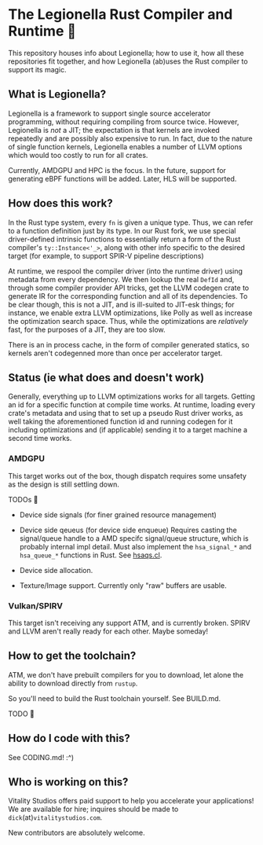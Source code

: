 # The Legionella Rust Compiler and Runtime :construction:

This repository houses info about Legionella; how to use it, how all these
repositories fit together, and how Legionella (ab)uses the Rust compiler to
support its magic.

## What is Legionella?

Legionella is a framework to support single source accelerator programming,
without requiring compiling from source twice. However, Legionella is *not* a
JIT; the expectation is that kernels are invoked repeatedly and are possibly
also expensive to run. In fact, due to the nature of single function kernels,
Legionella enables a number of LLVM options which would too costly to run for
all crates.

Currently, AMDGPU and HPC is the focus. In the future, support for generating eBPF
functions will be added. Later, HLS will be supported.

## How does this work?

In the Rust type system, every `fn` is given a unique type. Thus, we can refer
to a function definition just by its type. In our Rust fork, we use special
driver-defined intrinsic functions to essentially return a form of the Rust
compiler's `ty::Instance<'_>`, along with other info specific to the desired
target (for example, to support SPIR-V pipeline descriptions)

At runtime, we respool the compiler driver (into the runtime driver) using
metadata from every dependency. We then lookup the real `DefId` and, through
some compiler provider API tricks, get the LLVM codegen crate to generate IR for
the corresponding function and all of its dependencies. To be clear though, this
is not a JIT, and is ill-suited to JIT-esk things; for instance, we enable extra
LLVM optimizations, like Polly as well as increase the optimization search space.
Thus, while the optimizations are *relatively* fast, for the purposes of a JIT,
they are too slow.

There is an in process cache, in the form of compiler generated statics, so
kernels aren't codegenned more than once per accelerator target.

## Status (ie what does and doesn't work)

Generally, everything up to LLVM optimizations works for all targets. 
Getting an id for a specific function at compile time works. At runtime, loading
every crate's metadata and using that to set up a pseudo Rust driver works, as well 
taking the aforementioned function id and running codegen for it including
optimizations and (if applicable) sending it to a target machine a second time works.

### AMDGPU

This target works out of the box, though dispatch requires some unsafety as the
design is still settling down.

TODOs :construction:
* Device side signals (for finer grained resource management)
* Device side qeueus  (for device side enqueue)
Requires casting the signal/queue handle to a AMD specifc signal/queue structure, which
is probably internal impl detail. Must also implement the `hsa_signal_*` and `hsa_queue_*`
functions in Rust. See [hsaqs.cl](https://github.com/RadeonOpenCompute/ROCm-Device-Libs/blob/master/ockl/src/hsaqs.cl).

* Device side allocation.
* Texture/Image support. Currently only "raw" buffers are usable.

### Vulkan/SPIRV

This target isn't receiving any support ATM, and is currently broken. SPIRV and LLVM
aren't really ready for each other. Maybe someday!

<!--
Legionella supports (or will, once a proc-macro gets written help with this)
single definition descriptor set/binding numbers; that is, both the resulting
SPIR-V global and the host code will use the same numbers when they refer to the
global or binding type, respectively.

The hope is to also allow creating entire graphics pipelines; ie vertex,
geometry, tess (eval and control), raytracing, and fragment "kernels", which are
then codgenned into a single SPIR-V module.
-->

## How to get the toolchain?

ATM, we don't have prebuilt compilers for you to download, let alone the ability to download 
directly from `rustup`.

So you'll need to build the Rust toolchain yourself. See BUILD.md.

TODO :construction:

## How do I code with this?

See CODING.md! :^)

## Who is working on this?

Vitality Studios offers paid support to help you accelerate your applications!
We are available for hire; inquires should be made to `dick`(at)`vitalitystudios.com`.

New contributors are absolutely welcome.
